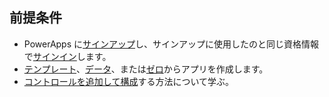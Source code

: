 ## <a name="prerequisites"></a>前提条件
* PowerApps に[サインアップ](../maker/signup-for-powerapps.md)し、サインアップに使用したのと同じ資格情報で[サインイン](https://web.powerapps.com?utm_source=padocs&utm_medium=linkinadoc&utm_campaign=referralsfromdoc)します。
* [テンプレート](../maker/canvas-apps/get-started-test-drive.md)、[データ](../maker/canvas-apps/get-started-create-from-data.md)、または[ゼロ](../maker/canvas-apps/get-started-create-from-blank.md)からアプリを作成します。
* [コントロールを追加して構成](../maker/canvas-apps/add-configure-controls.md)する方法について学ぶ。

